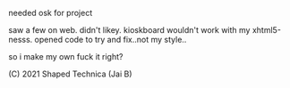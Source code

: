 needed osk for project

saw a few on web. didn't likey. kioskboard wouldn't work with my xhtml5-nesss. opened code to try and fix..not my style..

so i make my own
fuck it right?

(C) 2021 Shaped Technica (Jai B)
